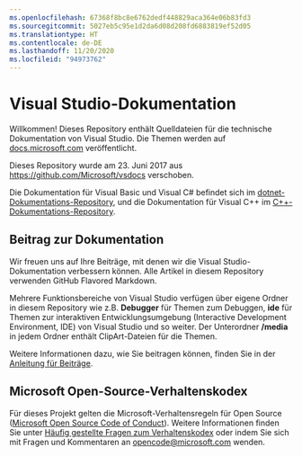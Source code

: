 ```yaml
---
ms.openlocfilehash: 67368f8bc8e6762dedf448829aca364e06b83fd3
ms.sourcegitcommit: 5027eb5c95e1d2da6d08d208fd6883819ef52d05
ms.translationtype: HT
ms.contentlocale: de-DE
ms.lasthandoff: 11/20/2020
ms.locfileid: "94973762"
---
```

# <a name="visual-studio-documentation"></a>Visual Studio-Dokumentation

Willkommen! Dieses Repository enthält Quelldateien für die technische Dokumentation von Visual Studio. Die Themen werden auf [docs.microsoft.com](https://docs.microsoft.com/visualstudio) veröffentlicht.

Dieses Repository wurde am 23. Juni 2017 aus https://github.com/Microsoft/vsdocs verschoben.

Die Dokumentation für Visual Basic und Visual C# befindet sich im [dotnet-Dokumentations-Repository](https://github.com/dotnet/docs/tree/master/docs), und die Dokumentation für Visual C++ im [C++-Dokumentations-Repository](https://github.com/MicrosoftDocs/cpp-docs).

## <a name="contribute-to-the-documentation"></a>Beitrag zur Dokumentation

Wir freuen uns auf Ihre Beiträge, mit denen wir die Visual Studio-Dokumentation verbessern können. Alle Artikel in diesem Repository verwenden GitHub Flavored Markdown.

Mehrere Funktionsbereiche von Visual Studio verfügen über eigene Ordner in diesem Repository wie z.B. **Debugger** für Themen zum Debuggen, **ide** für Themen zur interaktiven Entwicklungsumgebung (Interactive Development Environment, IDE) von Visual Studio und so weiter. Der Unterordner **/media** in jedem Ordner enthält ClipArt-Dateien für die Themen.

Weitere Informationen dazu, wie Sie beitragen können, finden Sie in der [Anleitung für Beiträge](CONTRIBUTING.md).

## <a name="microsoft-open-source-code-of-conduct"></a>Microsoft Open-Source-Verhaltenskodex

Für dieses Projekt gelten die Microsoft-Verhaltensregeln für Open Source ([Microsoft Open Source Code of Conduct](https://opensource.microsoft.com/codeofconduct/)). Weitere Informationen finden Sie unter [Häufig gestellte Fragen zum Verhaltenskodex](https://opensource.microsoft.com/codeofconduct/faq/) oder indem Sie sich mit Fragen und Kommentaren an [opencode@microsoft.com](mailto:opencode@microsoft.com) wenden.
